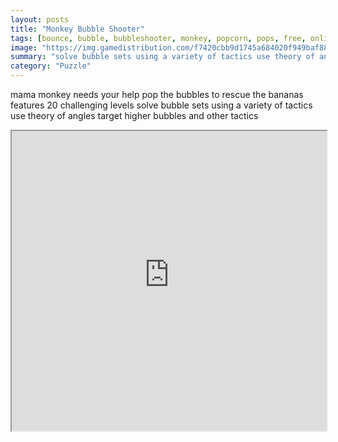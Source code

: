 ```yaml
---
layout: posts
title: "Monkey Bubble Shooter"
tags: [bounce, bubble, bubbleshooter, monkey, popcorn, pops, free, online, games, oyna, game, free, games, play, play, games]
image: "https://img.gamedistribution.com/f7420cbb9d1745a684020f949baf88b4-1280x550.jpeg"
summary: "solve bubble sets using a variety of tactics use theory of angles target higher bubbles and other tactics  free online games oyna game free games play play games"
category: "Puzzle"
---
```


mama monkey needs your help pop the bubbles to rescue the bananas features 20 challenging levels solve bubble sets using a variety of tactics use theory of angles target higher bubbles and other tactics

<iframe width="100%" height="480px;" src="https://html5.gamedistribution.com/f7420cbb9d1745a684020f949baf88b4/"></iframe>